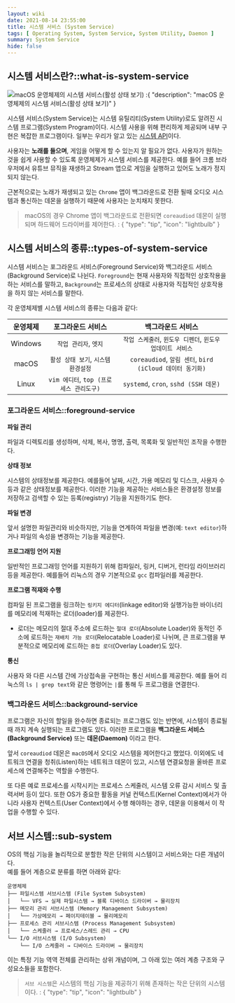 ```yaml
---
layout: wiki
date: 2021-08-14 23:55:00
title: 시스템 서비스 (System Service)
tags: [ Operating System, System Service, System Utility, Daemon ]
summary: System Service
hide: false
---
```


## 시스템 서비스란?::what-is-system-service

![macOS 운영체제의 시스템 서비스(활성 상태 보기)](/post/computer/macos-activity-monitor.png)
:{ "description": "macOS 운영체제의 시스템 서비스(활성 상태 보기)" }

시스템 서비스(System Service)는 시스템 유틸리티(System Utility)로도 알려진 시스템 프로그램(System Program)이다.
시스템 사용을 위해 편리하게 제공되며 내부 구현은 복잡한 프로그램이다. 일부는 우리가 알고 있는 [시스템 API](/wiki/system-call#api-and-system-call)이다.

사용자는 **노래를 들으며**, 게임을 어떻게 할 수 있는지 알 필요가 없다. 사용자가 원하는 것을 쉽게 사용할 수 있도록 운영체제가 시스템 서비스를 제공한다.
예를 들어 크롬 브라우저에서 유튜브 뮤직을 재생하고 Stream 앱으로 게임을 실행하고 있어도 노래가 정지되지 않는다.

근본적으로는 노래가 재생되고 있는 `Chrome` 앱이 백그라운드로 전환 될때 오디오 시스템과 통신하는 데몬을 실행하기 때문에 사용자는 눈치채지 못한다.

> macOS의 경우 Chrome 앱이 백그라운드로 전환되면 `coreaudiod` 데몬이 실행되며 하드웨어 드라이버를 제어한다.
: { "type": "tip", "icon": "lightbulb" }

## 시스템 서비스의 종류::types-of-system-service

시스템 서비스는 포그라운드 서비스(Foreground Service)와 백그라운드 서비스(Background Service)로 나뉜다.
`Foreground`는 현재 사용자와 직접적인 상호작용을 하는 서비스를 말하고, `Background`는 프로세스의 상태로 사용자와 직접적인 상호작용을 하지 않는 서비스를 말한다.

각 운영체제별 시스템 서비스의 종류는 다음과 같다:

| 운영체제 |          포그라운드 서비스           |                   백그라운드 서비스                    |
|:---:|:----------------------------:|:----------------------------------------------:|
| Windows |        `작업 관리자`, `엣지`        |      `작업 스케줄러`, `윈도우 디펜더`, `윈도우 업데이트 서비스`      |
| macOS   |    `활성 상태 보기`, `시스템 환경설정`    | `coreaudiod`, `알림 센터`, `bird (iCloud 데이터 동기화)` |
| Linux   | `vim 에디터`, `top (프로세스 관리도구)` |           `systemd`, `cron`, `sshd (SSH 데몬)`           |

### 포그라운드 서비스::foreground-service

**파일 관리**

파일과 디렉토리를 생성하며, 삭제, 복사, 명명, 출력, 목록화 및 일반적인 조작을 수행한다.

**상태 정보**

시스템의 상태정보를 제공한다. 예를들어 날짜, 시간, 가용 메모리 및 디스크, 사용자 수 등과 같은 상태정보를 제공한다. 이러한 기능을 제공하는 서비스들은 환경설정 정보를 저장하고 검색할 수 있는 등록(registry) 기능을 지원하기도 한다.

**파일 변경**

앞서 설명한 파일관리와 비슷하지만, 기능을 연계하여 파일을 변경(예: `text editor`)하거나 파일의 속성을 변경하는 기능을 제공한다.

**프로그래밍 언어 지원**

일반적인 프로그래밍 언어를 지원하기 위해 컴파일러, 링커, 디버거, 런타임 라이브러리 등을 제공한다. 예를들어 리눅스의 경우 기본적으로 `gcc` 컴파일러를 제공한다.

**프로그램 적재와 수행**

컴파일 된 프로그램을 링크하는 `링키지 에디터`(linkage editor)와 실행가능한 바이너리를 메모리에 적재하는 로더(loader)를 제공한다.
* 로더는 메모리의 절대 주소에 로드하는 `절대 로더`(Absolute Loader)와 동적인 주소에 로드하는 `재배치 가능 로더`(Relocatable Loader)로 나뉘며, 큰 프로그램을 부분적으로 메모리에 로드하는 `중첩 로더`(Overlay Loader)도 있다.

**통신**

사용자 와 다른 시스템 간에 가상접속을 구현하는 통신 서비스를 제공한다. 예를 들어 리눅스의 `ls | grep text`와 같은 명령어는 `|`를 통해 두 프로그램을 연결한다.


### 백그라운드 서비스::background-service

프로그램은 자신의 할일을 완수하면 종료되는 프로그램도 있는 반면에, 시스템이 종료될 때 까지 계속 실행되는 프로그램도 있다.
이러한 프로그램을 **백그라운드 서비스(Background Service)** 또는 **데몬(Daemon)** 이라고 한다.

앞서 `coreaudiod` 데몬은 `macOS`에서 오디오 시스템을 제어한다고 했었다. 이외에도 네트워크 연결을 청취(Listen)하는 네트워크 데몬이 있고, 
시스템 연결요청을 올바른 프로세스에 연결해주는 역할을 수행한다. 

또 다른 예로 프로세스를 시작시키는 프로세스 스케줄러, 시스템 오류 감시 서비스 및 출력서버 등이 있다. 
또한 OS가 중요한 활동을 커널 컨텍스트(Kernel Context)에서가 아니라 사용자 컨텍스트(User Context)에서 수행 해야하는 경우, 데몬을 이용해서 이 작업을 수행할 수 있다.


## 서브 시스템::sub-system

OS의 핵심 기능을 놀리적으로 분할한 작은 단위의 시스템이고 서비스와는 다른 개념이다.  
예를 들어 계층으로 분류를 하면 아래와 같다:

```
운영체제
├── 파일시스템 서브시스템 (File System Subsystem)
│   └── VFS → 실제 파일시스템 → 블록 디바이스 드라이버 → 물리장치
├── 메모리 관리 서브시스템 (Memory Management Subsystem)
│   └── 가상메모리 → 페이지테이블 → 물리메모리
├── 프로세스 관리 서브시스템 (Process Management Subsystem)
│   └── 스케줄러 → 프로세스/스레드 관리 → CPU
└── I/O 서브시스템 (I/O Subsystem)
    └── I/O 스케줄러 → 디바이스 드라이버 → 물리장치
```
이는 특정 기능 역역 전체를 관리하는 상위 개념이며, 그 아래 있는 여러 계층 구조와 구성요소들을 포함한다.

> `서브 시스템`은 시스템의 핵심 기능을 제공하기 위해 존재하는 작은 단위의 시스템이다.
: { "type": "tip", "icon": "lightbulb" }
